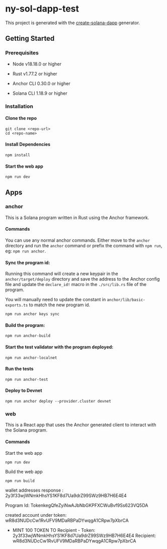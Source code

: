 # ny-sol-dapp-test

This project is generated with the [create-solana-dapp](https://github.com/solana-developers/create-solana-dapp) generator.

## Getting Started

### Prerequisites

- Node v18.18.0 or higher

- Rust v1.77.2 or higher
- Anchor CLI 0.30.0 or higher
- Solana CLI 1.18.9 or higher

### Installation

#### Clone the repo

```shell
git clone <repo-url>
cd <repo-name>
```

#### Install Dependencies

```shell
npm install
```

#### Start the web app

```
npm run dev
```

## Apps

### anchor

This is a Solana program written in Rust using the Anchor framework.

#### Commands

You can use any normal anchor commands. Either move to the `anchor` directory and run the `anchor` command or prefix the command with `npm run`, eg: `npm run anchor`.

#### Sync the program id:

Running this command will create a new keypair in the `anchor/target/deploy` directory and save the address to the Anchor config file and update the `declare_id!` macro in the `./src/lib.rs` file of the program.

You will manually need to update the constant in `anchor/lib/basic-exports.ts` to match the new program id.

```shell
npm run anchor keys sync
```

#### Build the program:

```shell
npm run anchor-build
```

#### Start the test validator with the program deployed:

```shell
npm run anchor-localnet
```

#### Run the tests

```shell
npm run anchor-test
```

#### Deploy to Devnet

```shell
npm run anchor deploy --provider.cluster devnet
```

### web

This is a React app that uses the Anchor generated client to interact with the Solana program.

#### Commands

Start the web app

```shell
npm run dev
```

Build the web app

```shell
npm run build
```



wallet addresses response : 2y3f33wjWNmkHhsYS1KF8d7Ua9drZ99SWz9HB7H6E4E4

Program Id: TokenkegQfeZyiNwAJbNbGKPFXCWuBvf9Ss623VQ5DA

created account under token: wR8d3NUDcCw1RvUFV9MDaRBPaDYwqgA1CRpw7pXbrCA

- MINT 100 TOKEN TO Recipient -
Token: 2y3f33wjWNmkHhsYS1KF8d7Ua9drZ99SWz9HB7H6E4E4
Recipient: wR8d3NUDcCw1RvUFV9MDaRBPaDYwqgA1CRpw7pXbrCA